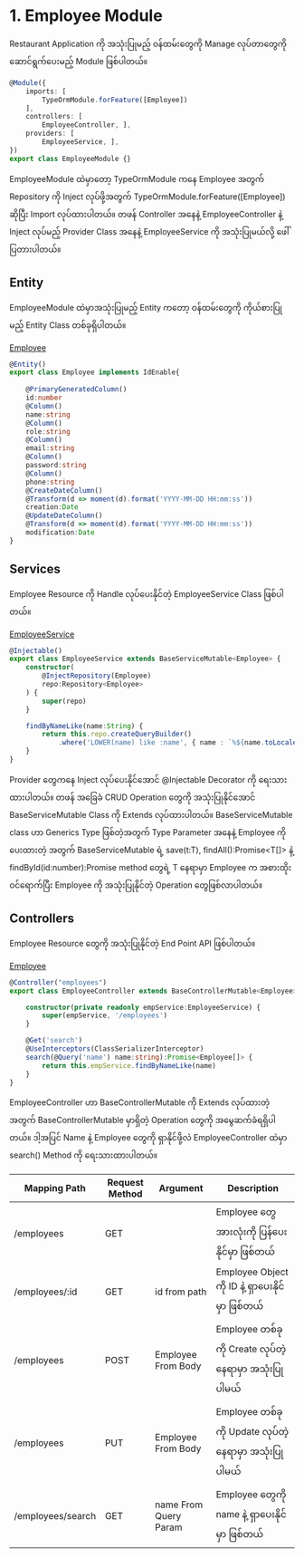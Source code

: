 # 1. Employee Module

Restaurant Application ကို အသုံးပြုမည့် ဝန်ထမ်းတွေကို Manage လုပ်တာတွေကို ဆောင်ရွက်ပေးမည့် Module ဖြစ်ပါတယ်။

```typescript
@Module({
    imports: [
        TypeOrmModule.forFeature([Employee])
    ],
    controllers: [
        EmployeeController, ],
    providers: [
        EmployeeService, ],
})
export class EmployeeModule {}
```
EmployeeModule ထဲမှာတော့ TypeOrmModule ကနေ Employee အတွက် Repository ကို Inject လုပ်ဖို့အတွက် TypeOrmModule.forFeature([Employee]) ဆိုပြီး Import လုပ်ထားပါတယ်။ တဖန် Controller အနေနဲ့ EmployeeController နဲ့ Inject လုပ်မည့် Provider Class အနေနဲ့ EmployeeService ကို အသုံးပြုမယ်လို့ ဖေါ်ပြတားပါတယ်။

## Entity

EmployeeModule ထဲမှာအသုံးပြုမည့် Entity ကတော့ ဝန်ထမ်းတွေကို ကိုယ်စားပြုမည့် Entity Class တစ်ခုရှိပါတယ်။

[Employee](model/employee.entity.ts)
```typescript
@Entity()
export class Employee implements IdEnable{
    
    @PrimaryGeneratedColumn()
    id:number
    @Column()
    name:string
    @Column()
    role:string
    @Column()
    email:string
    @Column()
    password:string
    @Column()
    phone:string
    @CreateDateColumn()
    @Transform(d => moment(d).format('YYYY-MM-DD HH:mm:ss'))
    creation:Date
    @UpdateDateColumn()
    @Transform(d => moment(d).format('YYYY-MM-DD HH:mm:ss'))
    modification:Date
}
```

## Services

Employee Resource ကို Handle လုပ်ပေးနိုင်တဲ့ EmployeeService Class ဖြစ်ပါတယ်။

[EmployeeService](model/employee.service.ts)
```typescript
@Injectable()
export class EmployeeService extends BaseServiceMutable<Employee> {
    constructor(
        @InjectRepository(Employee)
        repo:Repository<Employee>
    ) {
        super(repo)
    }

    findByNameLike(name:String) {
        return this.repo.createQueryBuilder()
            .where('LOWER(name) like :name', { name : `%${name.toLocaleLowerCase()}%` }).getMany()
    }
}
```

Provider တွေကနေ Inject လုပ်ပေးနိုင်အောင် @Injectable Decorator ကို ရေးသားထားပါတယ်။ တဖန် အခြေခံ CRUD Operation တွေကို အသုံးပြုနိုင်အောင် BaseServiceMutable Class ကို Extends လုပ်ထားပါတယ်။ BaseServiceMutable class ဟာ Generics Type ဖြစ်တဲ့အတွက် Type Parameter အနေနဲ့ Employee ကို ပေးထားတဲ့ အတွက် BaseServiceMutable ရဲ့ save(t:T), findAll():Promise<T[]> နဲ့ findById(id:number):Promise<T> method တွေရဲ့ T နေရာမှာ Employee က အစားထိုးဝင်ရောက်ပြီး Employee ကို အသုံးပြုနိုင်တဲ့ Operation တွေဖြစ်လာပါတယ်။

## Controllers

Employee Resource တွေကို အသုံးပြုနိုင်တဲ့ End Point API ဖြစ်ပါတယ်။

[Employee](controller/employee.controller.ts)
```typescript
@Controller("employees")
export class EmployeeController extends BaseControllerMutable<Employee> {

    constructor(private readonly empService:EmployeeService) {
        super(empService, '/employees')
    }

    @Get('search')
    @UseInterceptors(ClassSerializerInterceptor)
    search(@Query('name') name:string):Promise<Employee[]> {
        return this.empService.findByNameLike(name)
    }
}
```

EmployeeController ဟာ BaseControllerMutable ကို Extends လုပ်ထားတဲ့ အတွက် BaseControllerMutable မှာရှိတဲ့ Operation တွေကို အမွေဆက်ခံရရှိပါတယ်။ ဒါ့အပြင် Name နဲ့ Employee တွေကို ရှာနိုင်ဖို့လဲ EmployeeController ထဲမှာ search() Method ကို ရေးသားထားပါတယ်။

| Mapping Path | Request Method | Argument | Description |
|  ---  | --- | --- | --- |
| /employees | GET | | Employee တွေအားလုံးကို ပြန်ပေးနိုင်မှာ ဖြစ်တယ် |
| /employees/:id | GET | id from path | Employee Object ကို ID နဲ့ ရှာပေးနိုင်မှာ ဖြစ်တယ် |
| /employees | POST | Employee From Body | Employee တစ်ခုကို Create လုပ်တဲ့နေရာမှာ အသုံးပြုပါမယ် |
| /employees | PUT | Employee From Body | Employee တစ်ခုကို Update လုပ်တဲ့နေရာမှာ အသုံးပြုပါမယ် |
| /employees/search | GET | name From Query Param | Employee တွေကို name နဲ့ ရှာပေးနိုင်မှာ ဖြစ်တယ် |

